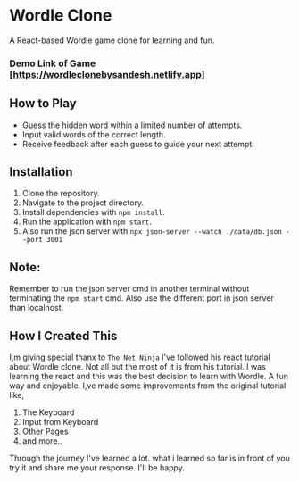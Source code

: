 # Wordle Clone
A React-based Wordle game clone for learning and fun.

### Demo Link of Game [https://wordleclonebysandesh.netlify.app]

## How to Play
- Guess the hidden word within a limited number of attempts.
- Input valid words of the correct length.
- Receive feedback after each guess to guide your next attempt.

## Installation
1. Clone the repository.
2. Navigate to the project directory.
3. Install dependencies with `npm install`.
4. Run the application with `npm start`.
5. Also run the json server with `npx json-server --watch ./data/db.json --port 3001`

## Note:
Remember to run the json server cmd in another terminal without terminating the `npm start` cmd.
Also use the different port in json server than localhost.

## How I Created This
I,m giving special thanx to `The Net Ninja` I've followed his react tutorial about Wordle clone.
Not all but the most of it is from his tutorial. I was learning the react and this was the best decision to learn with Wordle. A fun way and enjoyable.
I,ve made some improvements from the original tutorial like,
  1. The Keyboard
  2. Input from Keyboard
  3. Other Pages
  4. and more..


Through the journey I've learned a lot. what i learned so far is in front of you try it and share me your response. I'll be happy.


